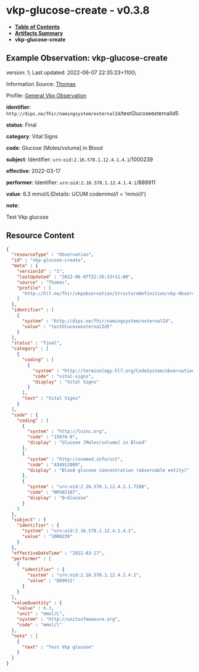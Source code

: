 # vkp-glucose-create - v0.3.8

* [**Table of Contents**](toc.md)
* [**Artifacts Summary**](artifacts.md)
* **vkp-glucose-create**

## Example Observation: vkp-glucose-create

version: 1; Last updated: 2022-06-07 22:35:23+1100; 

Information Source: [Thomas](https://simplifier.net/resolve?scope=hl7.fhir.no.basis@2.2.2&canonical=http://fhir.org/packages/hl7.fhir.no.basis/Thomas)

Profile: [General Vkp Observation](StructureDefinition-vkp-Observation.md)

**identifier**: `http://dips.no/fhir/namingsystem/externalId`/testGlucoseexternalId5

**status**: Final

**category**: Vital Signs

**code**: Glucose [Moles/volume] in Blood

**subject**: Identifier: `urn:oid:2.16.578.1.12.4.1.4.1`/1000239

**effective**: 2022-03-17

**performer**: Identifier: `urn:oid:2.16.578.1.12.4.1.4.1`/889911

**value**: 6.3 mmol/L(Details: UCUM codemmol/l = 'mmol/l')

**note**: 

> 

Test Vkp glucose




## Resource Content

```json
{
  "resourceType" : "Observation",
  "id" : "vkp-glucose-create",
  "meta" : {
    "versionId" : "1",
    "lastUpdated" : "2022-06-07T22:35:23+11:00",
    "source" : "Thomas",
    "profile" : [
      "http://hl7.no/fhir/vkpobservation/StructureDefinition/vkp-Observation"
    ]
  },
  "identifier" : [
    {
      "system" : "http://dips.no/fhir/namingsystem/externalId",
      "value" : "testGlucoseexternalId5"
    }
  ],
  "status" : "final",
  "category" : [
    {
      "coding" : [
        {
          "system" : "http://terminology.hl7.org/CodeSystem/observation-category",
          "code" : "vital-signs",
          "display" : "Vital Signs"
        }
      ],
      "text" : "Vital Signs"
    }
  ],
  "code" : {
    "coding" : [
      {
        "system" : "http://loinc.org",
        "code" : "15074-8",
        "display" : "Glucose [Moles/volume] in Blood"
      },
      {
        "system" : "http://snomed.info/sct",
        "code" : "434912009",
        "display" : "Blood glucose concentration (observable entity)"
      },
      {
        "system" : "urn:oid:2.16.578.1.12.4.1.1.7280",
        "code" : "NPU02187",
        "display" : "B—Glucose"
      }
    ]
  },
  "subject" : {
    "identifier" : {
      "system" : "urn:oid:2.16.578.1.12.4.1.4.1",
      "value" : "1000239"
    }
  },
  "effectiveDateTime" : "2022-03-17",
  "performer" : [
    {
      "identifier" : {
        "system" : "urn:oid:2.16.578.1.12.4.1.4.1",
        "value" : "889911"
      }
    }
  ],
  "valueQuantity" : {
    "value" : 6.3,
    "unit" : "mmol/L",
    "system" : "http://unitsofmeasure.org",
    "code" : "mmol/l"
  },
  "note" : [
    {
      "text" : "Test Vkp glucose"
    }
  ]
}

```
